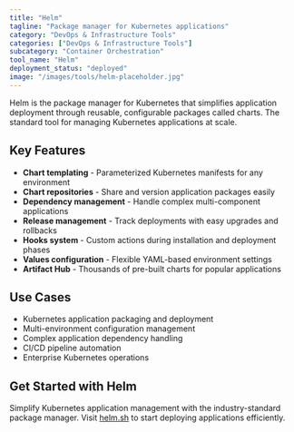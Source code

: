 ```yaml
---
title: "Helm"
tagline: "Package manager for Kubernetes applications"
category: "DevOps & Infrastructure Tools"
categories: ["DevOps & Infrastructure Tools"]
subcategory: "Container Orchestration"
tool_name: "Helm"
deployment_status: "deployed"
image: "/images/tools/helm-placeholder.jpg"
---
```

Helm is the package manager for Kubernetes that simplifies application deployment through reusable, configurable packages called charts. The standard tool for managing Kubernetes applications at scale.

## Key Features

- **Chart templating** - Parameterized Kubernetes manifests for any environment
- **Chart repositories** - Share and version application packages easily
- **Dependency management** - Handle complex multi-component applications
- **Release management** - Track deployments with easy upgrades and rollbacks
- **Hooks system** - Custom actions during installation and deployment phases
- **Values configuration** - Flexible YAML-based environment settings
- **Artifact Hub** - Thousands of pre-built charts for popular applications

## Use Cases

- Kubernetes application packaging and deployment
- Multi-environment configuration management
- Complex application dependency handling
- CI/CD pipeline automation
- Enterprise Kubernetes operations

## Get Started with Helm

Simplify Kubernetes application management with the industry-standard package manager. Visit [helm.sh](https://helm.sh) to start deploying applications efficiently.
